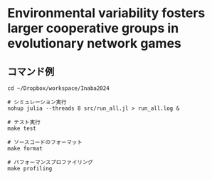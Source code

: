 # Environmental variability fosters larger cooperative groups in evolutionary network games

## コマンド例

```
cd ~/Dropbox/workspace/Inaba2024

# シミュレーション実行
nohup julia --threads 8 src/run_all.jl > run_all.log &

# テスト実行
make test

# ソースコードのフォーマット
make format

# パフォーマンスプロファイリング
make profiling
```
